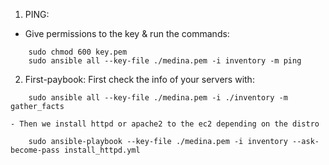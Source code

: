 1. PING:
- Give permissions to the key & run the commands:
```
    sudo chmod 600 key.pem
    sudo ansible all --key-file ./medina.pem -i inventory -m ping
```
2. First-paybook: First check the info of your servers with:
```
    sudo ansible all --key-file ./medina.pem -i ./inventory -m gather_facts

```
    - Then we install httpd or apache2 to the ec2 depending on the distro
```
    sudo ansible-playbook --key-file ./medina.pem -i inventory --ask-become-pass install_httpd.yml
```